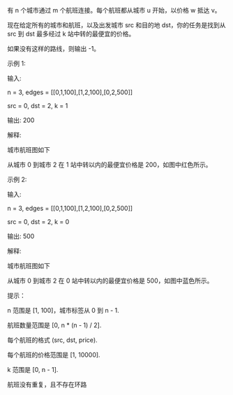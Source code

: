 有 n 个城市通过 m 个航班连接。每个航班都从城市 u 开始，以价格 w 抵达 v。

现在给定所有的城市和航班，以及出发城市 src 和目的地 dst，你的任务是找到从 src 到 dst 最多经过 k 站中转的最便宜的价格。 

如果没有这样的路线，则输出 -1。

示例 1:

输入: 

n = 3, edges = [[0,1,100],[1,2,100],[0,2,500]]

src = 0, dst = 2, k = 1

输出: 200

解释: 

城市航班图如下


从城市 0 到城市 2 在 1 站中转以内的最便宜价格是 200，如图中红色所示。

示例 2:

输入: 

n = 3, edges = [[0,1,100],[1,2,100],[0,2,500]]

src = 0, dst = 2, k = 0

输出: 500

解释: 

城市航班图如下


从城市 0 到城市 2 在 0 站中转以内的最便宜价格是 500，如图中蓝色所示。

提示：


n 范围是 [1, 100]，城市标签从 0 到 n - 1.

航班数量范围是 [0, n * (n - 1) / 2].

每个航班的格式 (src, dst, price).

每个航班的价格范围是 [1, 10000].

k 范围是 [0, n - 1].

航班没有重复，且不存在环路

